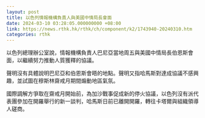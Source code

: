 ```yaml
---
layout: post
title: 以色列情報機構負責人與美國中情局長會面
date: 2024-03-10 03:28:05.000000000 +08:00
link: https://news.rthk.hk/rthk/ch/component/k2/1743940-20240310.htm
categories: rthk
---
```


以色列總理辦公室說，情報機構負責人巴尼亞當地周五與美國中情局長伯恩斯會面，以繼續努力推動人質獲釋的協議。

聲明沒有具體說明巴尼亞和伯恩斯會晤的地點。聲明又指哈馬斯對達成協議不感興趣，並試圖在穆斯林齋戒月期間煽動地區氣氛。

國際調解方爭取在齋戒月開始前，為加沙戰事促成新的停火協議，以色列沒有派代表團參加在開羅舉行的新一談判，哈馬斯日前已離開開羅，轉往卡塔爾與組織領導人磋商。
